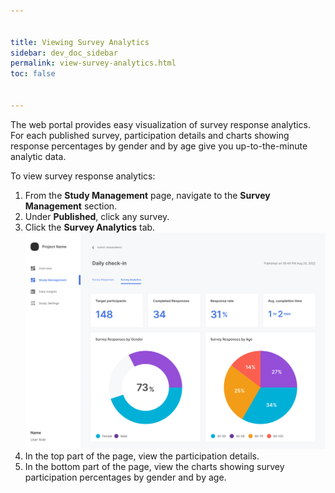 ```yaml
---


title: Viewing Survey Analytics
sidebar: dev_doc_sidebar
permalink: view-survey-analytics.html
toc: false


---
```




The web portal provides easy visualization of survey response analytics. For each published survey, participation details and charts showing response percentages by gender and by age give you up-to-the-minute analytic data.

To view survey response analytics:

1. From the **Study Management** page, navigate to the **Survey Management** section.
2. Under **Published**, click any survey.
3. Click the **Survey Analytics** tab.
    ![viewing-survey-analytics](../../../../../images/viewing-survey-analytics.png)
4. In the top part of the page, view the participation details.
5. In the bottom part of the page, view the charts showing survey participation percentages by gender and by age.
